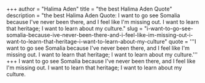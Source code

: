 +++
author = "Halima Aden"
title = "the best Halima Aden Quote"
description = "the best Halima Aden Quote: I want to go see Somalia because I've never been there, and I feel like I'm missing out. I want to learn that heritage; I want to learn about my culture."
slug = "i-want-to-go-see-somalia-because-ive-never-been-there-and-i-feel-like-im-missing-out-i-want-to-learn-that-heritage-i-want-to-learn-about-my-culture"
quote = '''I want to go see Somalia because I've never been there, and I feel like I'm missing out. I want to learn that heritage; I want to learn about my culture.'''
+++
I want to go see Somalia because I've never been there, and I feel like I'm missing out. I want to learn that heritage; I want to learn about my culture.
